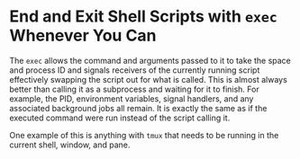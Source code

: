 # End and Exit Shell Scripts with `exec` Whenever You Can

The `exec` allows the command and arguments passed to it to take the
space and process ID and signals receivers of the currently running
script effectively swapping the script out for what is called. This is
almost always better than calling it as a subprocess and waiting for it
to finish. For example, the PID, environment variables, signal handlers,
and any associated background jobs all remain. It is exactly the same as
if the executed command were run instead of the script calling it.

One example of this is anything with `tmux` that needs to be running in
the current shell, window, and pane.

